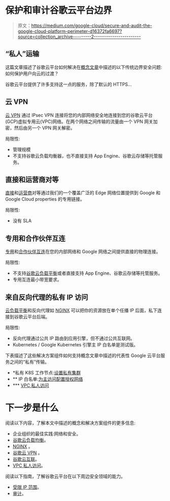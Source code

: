 # 保护和审计谷歌云平台边界

> 原文：<https://medium.com/google-cloud/secure-and-audit-the-google-cloud-platform-perimeter-d16372fa6697?source=collection_archive---------2----------------------->

## “私人”运输

这篇文章描述了谷歌云平台如何解决在[概念文章](/@fargyle/secure-and-audit-the-google-cloud-platform-perimeter-685466c62d0f)中描述的以下传统边界安全问题:如何保护用户向云的过渡？

谷歌云平台提供了许多支持这一点的服务，除了默认的 HTTPS…

## **云 VPN**

[云 VPN](https://cloud.google.com/vpn/docs/concepts/overview) 通过 IPsec VPN 连接将您的内部网络安全地连接到您的谷歌云平台(GCP)虚拟专用云(VPC)网络。在两个网络之间传输的流量由一个 VPN 网关加密，然后由另一个 VPN 网关解密。

局限性:

*   管理规模
*   不支持谷歌云负载均衡器，也不直接支持 App Engine、谷歌云存储等托管服务。

## **直接和运营商对等**

[直接](https://cloud.google.com/interconnect/docs/how-to/direct-peering)和[运营商](https://cloud.google.com/interconnect/docs/how-to/carrier-peering)对等通过我们的一个覆盖广泛的 Edge 网络位置提供到 Google 和 Google Cloud properties 的专用链接。

局限性:

*   没有 SLA

## **专用和合作伙伴互连**

[专用](https://cloud.google.com/interconnect/docs/concepts/dedicated-overview)和[合作伙伴互连](https://cloud.google.com/interconnect/docs/concepts/partner-overview)在您的内部网络和 Google 网络之间提供直接的物理连接。

局限性:

*   不支持[谷歌云负载平衡](https://cloud.google.com/load-balancing/)或者直接支持 App Engine、谷歌云存储等托管服务。
*   专用互连最小带宽要求。

## 来自反向代理的私有 IP 访问

[云负载平衡](https://cloud.google.com/load-balancing/)和反向代理如 [NGINX](https://www.nginx.com) 可以把你的资源放在单个任播 IP 后面，私下连接到谷歌云平台后端。

局限性:

*   反向代理通过公共 IP 路由到应用引擎，但不通过公共互联网。
*   Kubernetes / Google Kubernetes 引擎主 IP 白名单是测试版。

下表描述了这些解决方案组件如何支持概念文章中描述的代表性 Google 云平台服务之间的“私有”传输。

*   *私有 K8S 工作节点:[设置私有集群](https://cloud.google.com/kubernetes-engine/docs/how-to/private-clusters)
*   ** IP 白名单:[为主访问配置授权网络](https://cloud.google.com/kubernetes-engine/docs/how-to/authorized-networks)
*   *** [VPC 私人访问](https://cloud.google.com/vpc/docs/configure-private-google-access)

# 下一步是什么

阅读以下内容，了解本文中描述的概念和解决方案组件的更多信息:

*   企业组织的最佳实践:网络和安全。
*   [谷歌云负载均衡](https://cloud.google.com/load-balancing/)。
*   [NGINX](https://www.nginx.com) 。
*   [谷歌云 VPN](https://cloud.google.com/vpn/docs/concepts/overview) 。
*   [谷歌云互联](https://cloud.google.com/interconnect/)。
*   [VPC 私人访问](https://cloud.google.com/vpc/docs/configure-private-google-access)。

阅读以下指南，了解谷歌云平台在以下周边安全领域的能力。

*   [受限 IP 范围](/@fargyle/secure-and-audit-the-google-cloud-platform-perimeter-ade393c25467)。
*   [审计](/@fargyle/secure-and-audit-the-google-cloud-platform-perimeter-a3c33f451a82)。